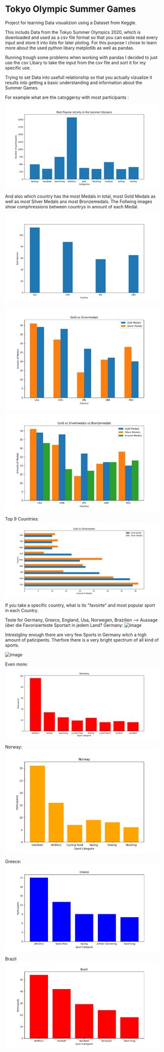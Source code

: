 # Tokyo Olympic Summer Games 

Project for learning Data visualizion using a Dataset from Keggle.

This includs Data from the Tokyo Summer Olympics 2020, which is downloaded and used as a csv file format so that you can easlie read every input and store it into lists for later ploting. 
For this purpose I chose to learn more about the used python libary matplotlib as well as pandas.

Running trough some problems when working with pandas I decided to just use the csv Libary to take the input from the csv file and sort it for my specific use. 

Trying to set Data into usefull relationship so that you actually vizualize it results into getting a basic understanding and information about the Summer Games. 


For example what are the catoggersy with most participants :

![image](/assets/images/Most_popular_Activity.png) 

And also which country has the most Medals in total, most Gold Medals as well as most Silver Medals ans most Bronzemedals. 
The Follwing images show comphressions between countrys in amount of each Medal. 

![image](/assets/images/Number_of_total_Medals.png)

![image](/assets/images/GoldVSSilvermedals.png)

![image](/assets/images/GoldVsSilverVsBronze.png)

Top 9 Countries:
![image](/assets/images/GoldVsSilvertop9png.png)



If you take a specific country, what is its "favoirte" and most popular sport in each Country.

Teste for Germany, Greece, England, Usa, Norwegen, Brazilien 
--> Aussage über die Favorisierteste Sportart in jedem Land? 
Germany:
![image](/assets/images/Popular_Sport_Germany_2.png)

Intrestgliny enough there are very few Sports in Germany witch a high amount of paticipents. Therfore there is a very bright spectrum of all kind of sports.

![image](/assets/images/Popular_Sport_Germany_1.png)

Even more:
![image](/assets/images/Popular_Sport_Germany.png)

Norway:
![image](/assets/images/Popular_Sport_Norway.png)


Greece:
![image](/assets/images/Popular_Sport_Greece.png)


Brazil
![image](/assets/images/Popular_Sport_Brazil.png)






